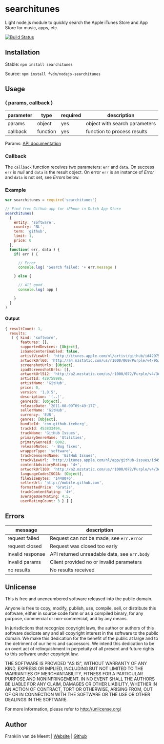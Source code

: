 searchitunes
============

Light node.js module to quickly search the Apple iTunes Store and App Store for music, apps, etc.

[![Build Status](https://travis-ci.org/fvdm/nodejs-searchitunes.svg?branch=master)](https://travis-ci.org/fvdm/nodejs-searchitunes)


Installation
------------

Stable: `npm install searchitunes`

Source: `npm install fvdm/nodejs-searchitunes`


Usage
-----

### ( params, callback )

parameter | type     | required | description
--------- | -------- | -------- | -----------------------------
params    | object   | yes      | object with search parameters
callback  | function | yes      | function to process results


Params: [API documentation](http://www.apple.com/itunes/affiliates/resources/documentation/itunes-store-web-service-search-api.html)


### Callback

The `callback` function receives two parameters: `err` and `data`.
On success `err` is _null_ and `data` is the result object.
On error `err` is an instance of _Error_ and `data` is not set, see *Errors* below.


### Example

```js
var searchitunes = require('searchitunes')

// Find free Github app for iPhone in Dutch App Store
searchitunes(
  {
    entity: 'software',
    country: 'NL',
    term: 'github',
    limit: 1,
    price: 0
  },
  function( err, data ) {
    if( err ) {

      // Error
      console.log( 'Search failed: '+ err.message )

    } else {

      // All good
      console.log( app )

    }
  }
)
```


#### Output

```js
{ resultCount: 1,
  results:
   [ { kind: 'software',
       features: [],
       supportedDevices: [Object],
       isGameCenterEnabled: false,
       artistViewUrl: 'http://itunes.apple.com/nl/artist/github/id429758986?uo=4',
       artworkUrl60: 'http://a4.mzstatic.com/us/r1000/069/Purple/v4/95/79/4c/95794ce7-4fc0-c7c6-ac3c-5d2ede6b59ce/Icon.png',
       screenshotUrls: [Object],
       ipadScreenshotUrls: [],
       artworkUrl512: 'http://a2.mzstatic.com/us/r1000/072/Purple/v4/3e/a9/e7/3ea9e7d5-cea6-be41-d4fc-665f93d6227a/mzl.eefstvnr.png',
       artistId: 429758986,
       artistName: 'GitHub',
       price: 0,
       version: '1.0.5',
       description: '[..]',
       genreIds: [Object],
       releaseDate: '2011-08-09T09:49:17Z',
       sellerName: 'GitHub',
       currency: 'EUR',
       genres: [Object],
       bundleId: 'com.github.iceberg',
       trackId: 453833494,
       trackName: 'GitHub Issues',
       primaryGenreName: 'Utilities',
       primaryGenreId: 6002,
       releaseNotes: '- Bug fixes',
       wrapperType: 'software',
       trackCensoredName: 'GitHub Issues',
       trackViewUrl: 'http://itunes.apple.com/nl/app/github-issues/id453833494?mt=8&uo=4',
       contentAdvisoryRating: '4+',
       artworkUrl100: 'http://a2.mzstatic.com/us/r1000/072/Purple/v4/3e/a9/e7/3ea9e7d5-cea6-be41-d4fc-665f93d6227a/mzl.eefstvnr.png',
       languageCodesISO2A: [Object],
       fileSizeBytes: '1448076',
       sellerUrl: 'http://mobile.github.com',
       formattedPrice: 'Gratis',
       trackContentRating: '4+',
       averageUserRating: 4.5,
       userRatingCount: 3 } ] }
```


Errors
------

message          | description
---------------- | --------------------------------------------
request failed   | Request can not be made, see `err.error`
request closed   | Request was closed too early
invalid response | API returned unreadable data, see `err.body`
invalid params   | Client provided no or invalid parameters
no results       | No results received


Unlicense
---------

This is free and unencumbered software released into the public domain.

Anyone is free to copy, modify, publish, use, compile, sell, or
distribute this software, either in source code form or as a compiled
binary, for any purpose, commercial or non-commercial, and by any
means.

In jurisdictions that recognize copyright laws, the author or authors
of this software dedicate any and all copyright interest in the
software to the public domain. We make this dedication for the benefit
of the public at large and to the detriment of our heirs and
successors. We intend this dedication to be an overt act of
relinquishment in perpetuity of all present and future rights to this
software under copyright law.

THE SOFTWARE IS PROVIDED "AS IS", WITHOUT WARRANTY OF ANY KIND,
EXPRESS OR IMPLIED, INCLUDING BUT NOT LIMITED TO THE WARRANTIES OF
MERCHANTABILITY, FITNESS FOR A PARTICULAR PURPOSE AND NONINFRINGEMENT.
IN NO EVENT SHALL THE AUTHORS BE LIABLE FOR ANY CLAIM, DAMAGES OR
OTHER LIABILITY, WHETHER IN AN ACTION OF CONTRACT, TORT OR OTHERWISE,
ARISING FROM, OUT OF OR IN CONNECTION WITH THE SOFTWARE OR THE USE OR
OTHER DEALINGS IN THE SOFTWARE.

For more information, please refer to <http://unlicense.org/>


Author
------

Franklin van de Meent
| [Website](https://frankl.in)
| [Github](https://github.com/fvdm)
